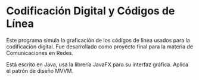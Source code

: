# Codificación Digital y Códigos de Línea
Este programa simula la graficación de los códigos de línea usados para la codificación digital.
Fue desarrollado como proyecto final para la materia de Comunicaciones en Redes.

Está escrito en Java, usa la librería JavaFX para su interfaz gráfica.
Aplica el patrón de diseño MVVM.
